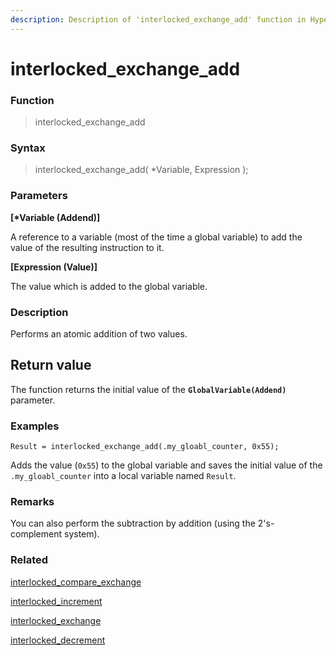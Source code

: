 ```yaml
---
description: Description of 'interlocked_exchange_add' function in HyperDbg Scripts
---
```


# interlocked_exchange_add

### Function

> interlocked_exchange_add

### Syntax

> interlocked_exchange_add( \*Variable, Expression );

### Parameters

**\[\*Variable (Addend)]**

A reference to a variable (most of the time a global variable) to add the value of the resulting instruction to it.

**\[Expression (Value)]**

The value which is added to the global variable.

### Description

Performs an atomic addition of two values.

## Return value

The function returns the initial value of the **`GlobalVariable(Addend)`** parameter.

### Examples

`Result = interlocked_exchange_add(.my_gloabl_counter, 0x55);`

Adds the value (`0x55`) to the global variable and saves the initial value of the `.my_gloabl_counter` into a local variable named `Result`.

### Remarks

You can also perform the subtraction by addition (using the 2's-complement system).

### Related

[interlocked_compare_exchange](https://docs.hyperdbg.org/commands/scripting-language/functions/interlocked/interlocked_compare_exchange)

[interlocked_increment](https://docs.hyperdbg.org/commands/scripting-language/functions/interlocked/interlocked_increment)

[interlocked_exchange](https://docs.hyperdbg.org/commands/scripting-language/functions/interlocked/interlocked_exchange)

[interlocked_decrement](https://docs.hyperdbg.org/commands/scripting-language/functions/interlocked/interlocked_decrement)
